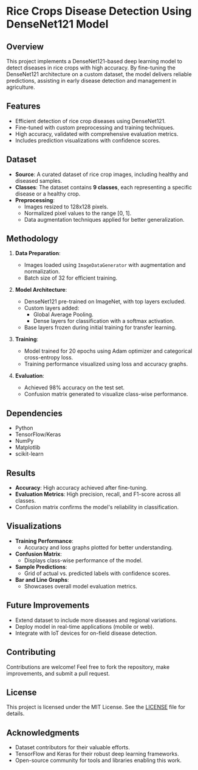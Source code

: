 # Rice Crops Disease Detection Using DenseNet121 Model

## Overview
This project implements a DenseNet121-based deep learning model to detect diseases in rice crops with high accuracy. By fine-tuning the DenseNet121 architecture on a custom dataset, the model delivers reliable predictions, assisting in early disease detection and management in agriculture.

## Features
- Efficient detection of rice crop diseases using DenseNet121.
- Fine-tuned with custom preprocessing and training techniques.
- High accuracy, validated with comprehensive evaluation metrics.
- Includes prediction visualizations with confidence scores.

## Dataset
- **Source**: A curated dataset of rice crop images, including healthy and diseased samples.
- **Classes**: The dataset contains **9 classes**, each representing a specific disease or a healthy crop.
- **Preprocessing**: 
  - Images resized to 128x128 pixels.
  - Normalized pixel values to the range [0, 1].
  - Data augmentation techniques applied for better generalization.

## Methodology
1. **Data Preparation**:
   - Images loaded using `ImageDataGenerator` with augmentation and normalization.
   - Batch size of 32 for efficient training.

2. **Model Architecture**:
   - DenseNet121 pre-trained on ImageNet, with top layers excluded.
   - Custom layers added:
     - Global Average Pooling.
     - Dense layers for classification with a softmax activation.
   - Base layers frozen during initial training for transfer learning.

3. **Training**:
   - Model trained for 20 epochs using Adam optimizer and categorical cross-entropy loss.
   - Training performance visualized using loss and accuracy graphs.

4. **Evaluation**:
   - Achieved 98% accuracy on the test set.
   - Confusion matrix generated to visualize class-wise performance.

## Dependencies
- Python
- TensorFlow/Keras
- NumPy
- Matplotlib
- scikit-learn

## Results
- **Accuracy**: High accuracy achieved after fine-tuning.
- **Evaluation Metrics**: High precision, recall, and F1-score across all classes.
- Confusion matrix confirms the model's reliability in classification.

## Visualizations
- **Training Performance**:
  - Accuracy and loss graphs plotted for better understanding.
- **Confusion Matrix**:
  - Displays class-wise performance of the model.
- **Sample Predictions**:
  - Grid of actual vs. predicted labels with confidence scores.
- **Bar and Line Graphs**:
  - Showcases overall model evaluation metrics.

## Future Improvements
- Extend dataset to include more diseases and regional variations.
- Deploy model in real-time applications (mobile or web).
- Integrate with IoT devices for on-field disease detection.

## Contributing
Contributions are welcome! Feel free to fork the repository, make improvements, and submit a pull request.

## License
This project is licensed under the MIT License. See the [LICENSE](LICENSE) file for details.

## Acknowledgments
- Dataset contributors for their valuable efforts.
- TensorFlow and Keras for their robust deep learning frameworks.
- Open-source community for tools and libraries enabling this work. 
